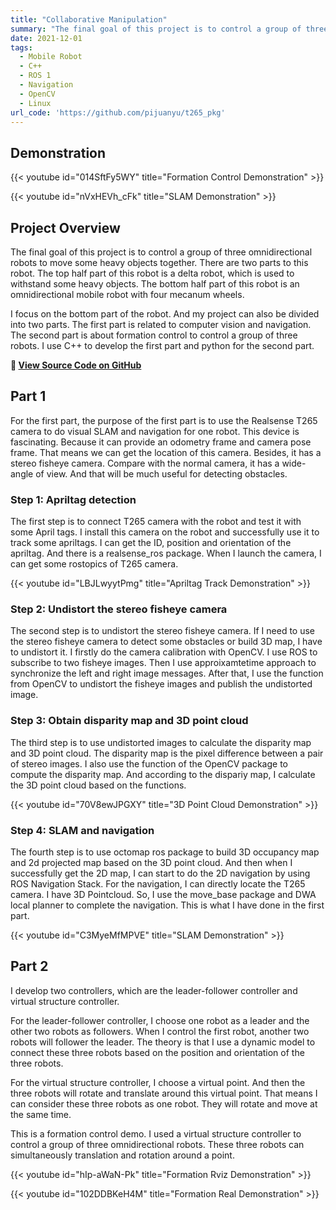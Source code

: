 ```yaml
---
title: "Collaborative Manipulation"
summary: "The final goal of this project is to control a group of three omnidirectional robots to move some heavy objects together. There are two parts to this robot. The top half part of this robot is a delta robot, which is used to withstand some heavy objects. The bottom half part of this robot is an omnidirectional mobile robot with four mecanum wheels."
date: 2021-12-01
tags:
  - Mobile Robot
  - C++
  - ROS 1 
  - Navigation
  - OpenCV
  - Linux
url_code: 'https://github.com/pijuanyu/t265_pkg'
---
```

## Demonstration

{{< youtube id="014SftFy5WY" title="Formation Control Demonstration" >}}

{{< youtube id="nVxHEVh_cFk" title="SLAM Demonstration" >}}

## Project Overview

The final goal of this project is to control a group of three omnidirectional robots to move some heavy objects together. There are two parts to this robot. The top half part of this robot is a delta robot, which is used to withstand some heavy objects. The bottom half part of this robot is an omnidirectional mobile robot with four mecanum wheels.

I focus on the bottom part of the robot. And my project can also be divided into two parts. The first part is related to computer vision and navigation. The second part is about formation control to control a group of three robots. I use C++ to develop the first part and python for the second part.

**🔗 [View Source Code on GitHub](https://github.com/pijuanyu/t265_pkg)**

## Part 1

For the first part, the purpose of the first part is to use the Realsense T265 camera to do visual SLAM and navigation for one robot. This device is fascinating. Because it can provide an odometry frame and camera pose frame. That means we can get the location of this camera. Besides, it has a stereo fisheye camera. Compare with the normal camera, it has a wide-angle of view. And that will be much useful for detecting obstacles.

### Step 1: Apriltag detection

The first step is to connect T265 camera with the robot and test it with some April tags. I install this camera on the robot and successfully use it to track some apriltags. I can get the ID, position and orientation of the apriltag. And there is a realsense_ros package. When I launch the camera, I can get some rostopics of T265 camera.

{{< youtube id="LBJLwyytPmg" title="Apriltag Track Demonstration" >}}

### Step 2: Undistort the stereo fisheye camera

The second step is to undistort the stereo fisheye camera. If I need to use the stereo fisheye camera to detect some obstacles or build 3D map, I have to undistort it. I firstly do the camera calibration with OpenCV. I use ROS to subscribe to two fisheye images. Then I use approixamtetime approach to synchronize the left and right image messages. After that, I use the function from OpenCV to undistort the fisheye images and publish the undistorted image.

### Step 3: Obtain disparity map and 3D point cloud

The third step is to use undistorted images to calculate the disparity map and 3D point cloud. The disparity map is the pixel difference between a pair of stereo images. I also use the function of the OpenCV package to compute the disparity map. And according to the dispariy map, I calculate the 3D point cloud based on the functions.

{{< youtube id="70V8ewJPGXY" title="3D Point Cloud Demonstration" >}}

### Step 4: SLAM and navigation

The fourth step is to use octomap ros package to build 3D occupancy map and 2d projected map based on the 3D point cloud. And then when I successfully get the 2D map, I can start to do the 2D navigation by using ROS Navigation Stack. For the navigation, I can directly locate the T265 camera. I have 3D Pointcloud. So, I use the move_base package and DWA local planner to complete the navigation. This is what I have done in the first part.

{{< youtube id="C3MyeMfMPVE" title="SLAM Demonstration" >}}

## Part 2

I develop two controllers, which are the leader-follower controller and virtual structure controller.

For the leader-follower controller, I choose one robot as a leader and the other two robots as followers. When I control the first robot, another two robots will follower the leader. The theory is that I use a dynamic model to connect these three robots based on the position and orientation of the three robots.

For the virtual structure controller, I choose a virtual point. And then the three robots will rotate and translate around this virtual point. That means I can consider these three robots as one robot. They will rotate and move at the same time.

This is a formation control demo. I used a virtual structure controller to control a group of three omnidirectional robots. These three robots can simultaneously translation and rotation around a point.

{{< youtube id="hIp-aWaN-Pk" title="Formation Rviz Demonstration" >}}

{{< youtube id="102DDBKeH4M" title="Formation Real Demonstration" >}}
